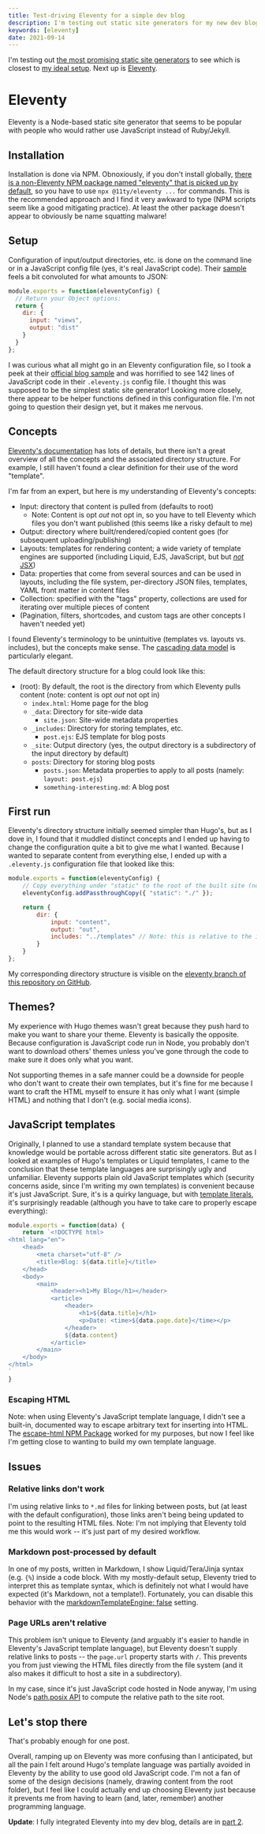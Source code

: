 ```yaml
---
title: Test-driving Eleventy for a simple dev blog
description: I'm testing out static site generators for my new dev blog. Here's my first experience with Eleventy.
keywords: [eleventy]
date: 2021-09-14
---
```


I'm testing out [the most promising static site generators](comparison.md) to see which is closest to [my ideal setup](overview.md). Next up is [Eleventy](https://www.11ty.dev/).

# Eleventy
Eleventy is a Node-based static site generator that seems to be popular with people who would rather use JavaScript instead of Ruby/Jekyll.

## Installation
Installation is done via NPM. Obnoxiously, if you don't install globally, [there is a non-Eleventy NPM package named "eleventy" that is picked up by default](https://www.11ty.dev/docs/usage/), so you have to use `npx @11ty/eleventy ...` for commands. This is the recommended approach and I find it very awkward to type (NPM scripts seem like a good mitigating practice). At least the other package doesn't appear to obviously be name squatting malware!

## Setup
Configuration of input/output directories, etc. is done on the command line or in a JavaScript config file (yes, it's real JavaScript code). Their [sample](https://www.11ty.dev/docs/config/) feels a bit convoluted for what amounts to JSON:

```javascript
module.exports = function(eleventyConfig) {
  // Return your Object options:
  return {
    dir: {
      input: "views",
      output: "dist"
    }
  }
};
```

I was curious what all might go in an Eleventy configuration file, so I took a peek at their [official blog sample](https://github.com/11ty/eleventy-base-blog) and was horrified to see 142 lines of JavaScript code in their `.eleventy.js` config file. I thought this was supposed to be the simplest static site generator! Looking more closely, there appear to be helper functions defined in this configuration file. I'm not going to question their design yet, but it makes me nervous.

## Concepts
[Eleventy's documentation](https://www.11ty.dev/docs/) has lots of details, but there isn't a great overview of all the concepts and the associated directory structure. For example, I still haven't found a clear definition for their use of the word "template".

I'm far from an expert, but here is my understanding of Eleventy's concepts:

* Input: directory that content is pulled from (defaults to root)
  * Note: Content is opt *out* not opt in, so you have to tell Eleventy which files you don't want published (this seems like a risky default to me)
* Output: directory where built/rendered/copied content goes (for subsequent uploading/publishing)
* Layouts: templates for rendering content; a wide variety of template engines are supported (including Liquid, EJS, JavaScript, but but [*not* JSX](https://github.com/11ty/eleventy/issues/235))
* Data: properties that come from several sources and can be used in layouts, including the file system, per-directory JSON files, templates, YAML front matter in content files
* Collection: specified with the "tags" property, collections are used for iterating over multiple pieces of content
* (Pagination, filters, shortcodes, and custom tags are other concepts I haven't needed yet)

I found Eleventy's terminology to be unintuitive (templates vs. layouts vs. includes), but the concepts make sense. The [cascading data model](https://www.11ty.dev/docs/data-cascade/) is particularly elegant.

The default directory structure for a blog could look like this:

* (root): By default, the root is the directory from which Eleventy pulls content (note: content is opt *out* not opt in)
  * `index.html`: Home page for the blog
  * `_data`: Directory for site-wide data
    * `site.json`: Site-wide metadata properties
  * `_includes`: Directory for storing templates, etc.
    * `post.ejs`: EJS template for blog posts
  * `_site`: Output directory (yes, the output directory is a subdirectory of the input directory by default)
  * `posts`: Directory for storing blog posts
    * `posts.json`: Metadata properties to apply to all posts (namely: `layout: post.ejs`)
    * `something-interesting.md`: A blog post

## First run
Eleventy's directory structure initially seemed simpler than Hugo's, but as I dove in, I found that it muddled distinct concepts and I ended up having to change the configuration quite a bit to give me what I wanted. Because I wanted to separate content from everything else, I ended up with a `.eleventy.js` configuration file that looked like this:

```javascript
module.exports = function(eleventyConfig) {
    // Copy everything under "static" to the root of the built site (note: this is relative to this config file)
    eleventyConfig.addPassthroughCopy({ "static": "./" });

    return {
        dir: {
            input: "content",
            output: "out",
            includes: "../templates" // Note: this is relative to the input directory
        }
    }
};
```

My corresponding directory structure is visible on the [eleventy branch of this repository on GitHub](https://github.com/jaredkrinke/log/tree/eleventy).

## Themes?
My experience with Hugo themes wasn't great because they push hard to make you want to share your theme. Eleventy is basically the opposite. Because configuration is JavaScript code run in Node, you probably don't want to download others' themes unless you've gone through the code to make sure it does only what you want.

Not supporting themes in a safe manner could be a downside for people who don't want to create their own templates, but it's fine for me because I want to craft the HTML myself to ensure it has only what I want (simple HTML) and nothing that I don't (e.g. social media icons).

## JavaScript templates
Originally, I planned to use a standard template system because that knowledge would be portable across different static site generators. But as I looked at examples of Hugo's templates or Liquid templates, I came to the conclusion that these template languages are surprisingly ugly and unfamiliar. Eleventy supports plain old JavaScript templates which (security concerns aside, since I'm writing my own templates) is convenient because it's just JavaScript. Sure, it's is a quirky language, but with [template literals](https://developer.mozilla.org/en-US/docs/Web/JavaScript/Reference/Template_literals), it's surprisingly readable (although you have to take care to properly escape everything):

```javascript
module.exports = function(data) {
    return `<!DOCTYPE html>
<html lang="en">
    <head>
        <meta charset="utf-8" />
        <title>Blog: ${data.title}</title>
    </head>
    <body>
        <main>
            <header><h1>My Blog</h1></header>
            <article>
                <header>
                    <h1>${data.title}</h1>
                    <p>Date: <time>${data.page.date}</time></p>
                </header>
                ${data.content}
            </article>
        </main>
    </body>
</html>
`
}
```

### Escaping HTML
Note: when using Eleventy's JavaScript template language, I didn't see a built-in, documented way to escape arbitrary text for inserting into HTML. The [escape-html NPM Package](https://www.npmjs.com/package/escape-html) worked for my purposes, but now I feel like I'm getting close to wanting to build my own template language.

## Issues
### Relative links don't work
I'm using relative links to `*.md` files for linking between posts, but (at least with the default configuration), those links aren't being being updated to point to the resulting HTML files. Note: I'm not implying that Eleventy told me this would work -- it's just part of my desired workflow.

### Markdown post-processed by default
In one of my posts, written in Markdown, I show Liquid/Tera/Jinja syntax (e.g. `{%`) inside a code block. With my mostly-default setup, Eleventy tried to interpret this as template syntax, which is definitely not what I would have expected (it's Markdown, not a template!). Fortunately, you can disable this behavior with the [markdownTemplateEngine: false](https://www.11ty.dev/docs/config/#default-template-engine-for-markdown-files) setting.

### Page URLs aren't relative
This problem isn't unique to Eleventy (and arguably it's easier to handle in Eleventy's JavaScript template language), but Eleventy doesn't supply relative links to posts -- the `page.url` property starts with `/`. This prevents you from just viewing the HTML files directly from the file system (and it also makes it difficult to host a site in a subdirectory).

In my case, since it's just JavaScript code hosted in Node anyway, I'm using Node's [path.posix API](https://nodejs.org/api/path.html#path_path_relative_from_to) to compute the relative path to the site root.

## Let's stop there
That's probably enough for one post.

Overall, ramping up on Eleventy was more confusing than I anticipated, but all the pain I felt around Hugo's template language was partially avoided in Eleventy by the ability to use good old JavaScript code. I'm not a fan of some of the design decisions (namely, drawing content from the root folder), but I feel like I could actually end up choosing Eleventy just because it prevents me from having to learn (and, later, remember) another programming language.

**Update**: I fully integrated Eleventy into my dev blog, details are in [part 2](eleventy-2.md).